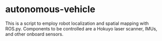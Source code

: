 # autonomous-vehicle

This is a script to employ robot localization and spatial mapping with ROS.py. Components to be controlled are a Hokuyo laser scanner, IMUs, and other onboard sensors.
